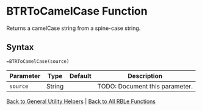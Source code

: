 # BTRToCamelCase Function

Returns a camelCase string from a spine-case string.

## Syntax

```excel
=BTRToCamelCase(source)
```

Parameter | Type | Default | Description
---|---|---|---
`source` | String |  | TODO: Document this parameter.

[Back to General Utility Helpers](RBLeGeneralUtilityHelpers.md) | [Back to All RBLe Functions](RBLe.md#function-documentation)